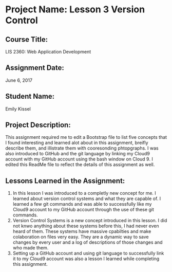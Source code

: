 # Project Name:  Lesson 3 Version Control

## Course Title:
LIS 2360:  Web Application Development

## Assignment Date:  
June 6, 2017

## Student Name:  
Emily Kissel

## Project Description:
This assignment required me to edit a Bootstrap file to list five concepts that I found interesting 
and learned alot about in this assignment, breifly describe them, and illistrate them with cooresonding 
phtopgraphs. I was also introduced to GitHub and the git language by linking my Cloud9 account with my 
GitHub account using the bash window on Cloud 9. I edited this ReadMe file to reflect the details of 
this assignment as well. 

## Lessons Learned in the Assignment:
1. In this lesson I was introduced to a completly new concept for me. I learned about version 
    control systems and what they are capable of. I learned a few git commands and was able to 
    successfully like my Cloud9 account to my GitHub account through the use of these git commands.
2. Version Control Systems is a new concept introduced in this lesson. I did not knwo anything about 
    these systems before this, I had never even heard of them. These systems have massive cpabilties 
    and make colaboration on files very easy. They are a dynamic way to save changes by every user and a 
    log of descriptions of those changes and who made them. 
3. Setting up a GitHub account and using git language to successfully link it to my Cloud9 account was 
    also a lesson I learned while completing this assignment. 

